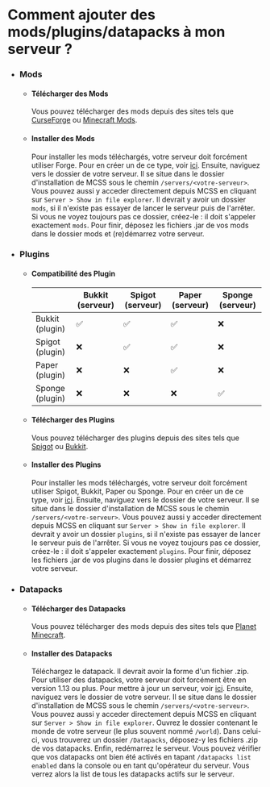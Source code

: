 # Comment ajouter des mods/plugins/datapacks à mon serveur ?

* ### Mods
    * #### Télécharger des Mods
        Vous pouvez télécharger des mods depuis des sites tels que [CurseForge](https://www.curseforge.com/) ou [Minecraft Mods](https://www.minecraftmods.com/).
    * #### Installer des Mods
        Pour installer les mods téléchargés, votre serveur doit forcément utiliser Forge. Pour en créer un de ce type, voir [ici](#setup-forge).
        Ensuite, naviguez vers le dossier de votre serveur. Il se situe dans le dossier d'installation de MCSS sous le chemin `/servers/<votre-serveur>`. Vous pouvez aussi y acceder directement depuis MCSS en cliquant sur `Server > Show in file explorer`.
        Il devrait y avoir un dossier `mods`, si il n'existe pas essayer de lancer le serveur puis de l'arrêter. Si vous ne voyez toujours pas ce dossier, créez-le : il doit s'appeler exactement `mods`. Pour finir, déposez les fichiers .jar de vos mods dans le dossier mods et (re)démarrez votre serveur.
* ### Plugins
    * #### Compatibilité des Plugin
        |  | Bukkit (serveur) | Spigot (serveur) | Paper (serveur) | Sponge (serveur) |
        |---|---|---|---|---|
        | Bukkit (plugin) | ✅ | ✅ | ✅ | ❌ |
        | Spigot (plugin) | ❌ | ✅ | ✅ | ❌ |
        | Paper (plugin) | ❌ | ❌ | ✅ | ❌ |
        | Sponge (plugin) | ❌ | ❌ | ❌ | ✅ |
    * #### Télécharger des Plugins
        Vous pouvez télécharger des plugins depuis des sites tels que [Spigot](https://www.spigotmc.org/resources/) ou [Bukkit](https://dev.bukkit.org/).
    * #### Installer des Plugins
        Pour installer les mods téléchargés, votre serveur doit forcément utiliser Spigot, Bukkit, Paper ou Sponge. Pour en créer un de ce type, voir [ici](./create-server.md).
        Ensuite, naviguez vers le dossier de votre serveur. Il se situe dans le dossier d'installation de MCSS sous le chemin `/servers/<votre-serveur>`. Vous pouvez aussi y acceder directement depuis MCSS en cliquant sur `Server > Show in file explorer`.
        Il devrait y avoir un dossier `plugins`, si il n'existe pas essayer de lancer le serveur puis de l'arrêter. Si vous ne voyez toujours pas ce dossier, créez-le : il doit s'appeler exactement `plugins`. Pour finir, déposez les fichiers .jar de vos plugins dans le dossier plugins et démarrez votre serveur.
* ### Datapacks
    * #### Télécharger des Datapacks
        Vous pouvez télécharger des mods depuis des sites tels que [Planet Minecraft](https://www.planetminecraft.com/data-packs/).
    * #### Installer des Datapacks
        Téléchargez le datapack. Il devrait avoir la forme d'un fichier .zip.
        Pour utiliser des datapacks, votre serveur doit forcément être en version 1.13 ou plus. Pour mettre à jour un serveur, voir [ici](./update-server.md).
        Ensuite, naviguez vers le dossier de votre serveur. Il se situe dans le dossier d'installation de MCSS sous le chemin `/servers/<votre-serveur>`. Vous pouvez aussi y acceder directement depuis MCSS en cliquant sur `Server > Show in file explorer`.
        Ouvrez le dossier contenant le monde de votre serveur (le plus souvent nommé `/world`). Dans celui-ci, vous trouverez un dossier `/Datapacks`, déposez-y les fichiers .zip de vos datapacks. Enfin, redémarrez le serveur.
        Vous pouvez vérifier que vos datapacks ont bien été activés en tapant `/datapacks list enabled` dans la console ou en tant qu'opérateur du serveur. Vous verrez alors la list de tous les datapacks actifs sur le serveur.

